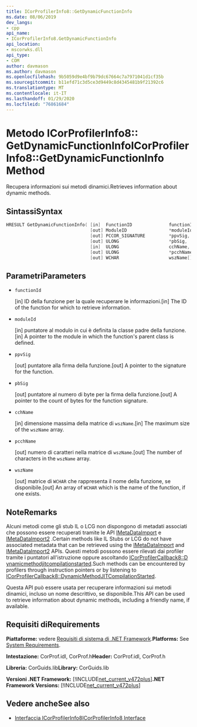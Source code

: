 ```yaml
---
title: ICorProfilerInfo8::GetDynamicFunctionInfo
ms.date: 08/06/2019
dev_langs:
- cpp
api_name:
- ICorProfilerInfo8.GetDynamicFunctionInfo
api_location:
- mscorwks.dll
api_type:
- COM
author: davmason
ms.author: davmason
ms.openlocfilehash: 9b5059d9e4bf9b79dc67664c7a7971041d1cf35b
ms.sourcegitcommit: b11efd71c3d5ce3d9449c8d4345481b9f21392c6
ms.translationtype: MT
ms.contentlocale: it-IT
ms.lasthandoff: 01/29/2020
ms.locfileid: "76861684"
---
```

# <a name="icorprofilerinfo8getdynamicfunctioninfo-method"></a><span data-ttu-id="a2458-102">Metodo ICorProfilerInfo8:: GetDynamicFunctionInfo</span><span class="sxs-lookup"><span data-stu-id="a2458-102">ICorProfilerInfo8::GetDynamicFunctionInfo Method</span></span>

<span data-ttu-id="a2458-103">Recupera informazioni sui metodi dinamici.</span><span class="sxs-lookup"><span data-stu-id="a2458-103">Retrieves information about dynamic methods.</span></span>

## <a name="syntax"></a><span data-ttu-id="a2458-104">Sintassi</span><span class="sxs-lookup"><span data-stu-id="a2458-104">Syntax</span></span>

```cpp
HRESULT GetDynamicFunctionInfo( [in]  FunctionID              functionId,
                                [out] ModuleID                *moduleId,
                                [out] PCCOR_SIGNATURE         *ppvSig,
                                [out] ULONG                   *pbSig,
                                [in]  ULONG                   cchName,
                                [out] ULONG                   *pcchName,
                                [out] WCHAR                   wszName[]);
```

## <a name="parameters"></a><span data-ttu-id="a2458-105">Parametri</span><span class="sxs-lookup"><span data-stu-id="a2458-105">Parameters</span></span>

- `functionId`

  <span data-ttu-id="a2458-106">\[in] ID della funzione per la quale recuperare le informazioni.</span><span class="sxs-lookup"><span data-stu-id="a2458-106">\[in] The ID of the function for which to retrieve information.</span></span>

- `moduleId`

  <span data-ttu-id="a2458-107">\[in] puntatore al modulo in cui è definita la classe padre della funzione.</span><span class="sxs-lookup"><span data-stu-id="a2458-107">\[in] A pointer to the module in which the function's parent class is defined.</span></span>

- `ppvSig`

  <span data-ttu-id="a2458-108">\[out] puntatore alla firma della funzione.</span><span class="sxs-lookup"><span data-stu-id="a2458-108">\[out] A pointer to the signature for the function.</span></span>

- `pbSig`

  <span data-ttu-id="a2458-109">\[out] puntatore al numero di byte per la firma della funzione.</span><span class="sxs-lookup"><span data-stu-id="a2458-109">\[out] A pointer to the count of bytes for the function signature.</span></span>

- `cchName`

  <span data-ttu-id="a2458-110">\[in] dimensione massima della matrice di `wszName`.</span><span class="sxs-lookup"><span data-stu-id="a2458-110">\[in] The maximum size of the `wszName` array.</span></span>

- `pcchName`

  <span data-ttu-id="a2458-111">\[out] numero di caratteri nella matrice di `wszName`.</span><span class="sxs-lookup"><span data-stu-id="a2458-111">\[out] The number of characters in the `wszName` array.</span></span>

- `wszName`

  <span data-ttu-id="a2458-112">\[out] matrice di `WCHAR` che rappresenta il nome della funzione, se disponibile.</span><span class="sxs-lookup"><span data-stu-id="a2458-112">\[out] An array of `WCHAR` which is the name of the function, if one exists.</span></span>

## <a name="remarks"></a><span data-ttu-id="a2458-113">Note</span><span class="sxs-lookup"><span data-stu-id="a2458-113">Remarks</span></span>

<span data-ttu-id="a2458-114">Alcuni metodi come gli stub IL o LCG non dispongono di metadati associati che possono essere recuperati tramite le API [IMetaDataImport](../metadata/imetadataimport-interface.md) e [IMetaDataImport2](../metadata/imetadataimport2-interface.md) .</span><span class="sxs-lookup"><span data-stu-id="a2458-114">Certain methods like IL Stubs or LCG do not have associated metadata that can be retrieved using the [IMetaDataImport](../metadata/imetadataimport-interface.md) and [IMetaDataImport2](../metadata/imetadataimport2-interface.md) APIs.</span></span> <span data-ttu-id="a2458-115">Questi metodi possono essere rilevati dai profiler tramite i puntatori all'istruzione oppure ascoltando [ICorProfilerCallback8::D ynamicmethodjitcompilationstarted](icorprofilercallback8-dynamicmethodjitcompilationstarted-method.md).</span><span class="sxs-lookup"><span data-stu-id="a2458-115">Such methods can be encountered by profilers through instruction pointers or by listening to [ICorProfilerCallback8::DynamicMethodJITCompilationStarted](icorprofilercallback8-dynamicmethodjitcompilationstarted-method.md).</span></span>

<span data-ttu-id="a2458-116">Questa API può essere usata per recuperare informazioni sui metodi dinamici, incluso un nome descrittivo, se disponibile.</span><span class="sxs-lookup"><span data-stu-id="a2458-116">This API can be used to retrieve information about dynamic methods, including a friendly name, if available.</span></span>

## <a name="requirements"></a><span data-ttu-id="a2458-117">Requisiti di</span><span class="sxs-lookup"><span data-stu-id="a2458-117">Requirements</span></span>

<span data-ttu-id="a2458-118">**Piattaforme:** vedere [Requisiti di sistema di .NET Framework](../../../../docs/framework/get-started/system-requirements.md).</span><span class="sxs-lookup"><span data-stu-id="a2458-118">**Platforms:** See [System Requirements](../../../../docs/framework/get-started/system-requirements.md).</span></span>

<span data-ttu-id="a2458-119">**Intestazione:** CorProf.idl, CorProf.h</span><span class="sxs-lookup"><span data-stu-id="a2458-119">**Header:** CorProf.idl, CorProf.h</span></span>

<span data-ttu-id="a2458-120">**Libreria:** CorGuids.lib</span><span class="sxs-lookup"><span data-stu-id="a2458-120">**Library:** CorGuids.lib</span></span>

<span data-ttu-id="a2458-121">**Versioni .NET Framework:** [!INCLUDE[net_current_v472plus](../../../../includes/net-current-v472plus.md)]</span><span class="sxs-lookup"><span data-stu-id="a2458-121">**.NET Framework Versions:** [!INCLUDE[net_current_v472plus](../../../../includes/net-current-v472plus.md)]</span></span>

## <a name="see-also"></a><span data-ttu-id="a2458-122">Vedere anche</span><span class="sxs-lookup"><span data-stu-id="a2458-122">See also</span></span>

- [<span data-ttu-id="a2458-123">Interfaccia ICorProfilerInfo8</span><span class="sxs-lookup"><span data-stu-id="a2458-123">ICorProfilerInfo8 Interface</span></span>](icorprofilerinfo8-interface.md)
